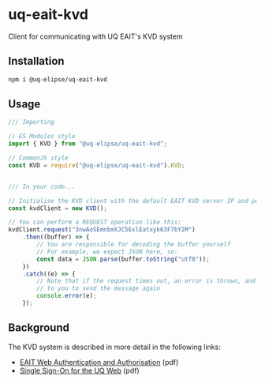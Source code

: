 # uq-eait-kvd

Client for communicating with UQ EAIT's KVD system

## Installation

```bash
npm i @uq-elipse/uq-eait-kvd
```

## Usage

```javascript
/// Importing

// ES Modules style
import { KVD } from "@uq-elipse/uq-eait-kvd";

// CommonJS style
const KVD = require("@uq-elipse/uq-eait-kvd").KVD;


/// In your code...

// Initialise the KVD client with the default EAIT KVD server IP and port
const kvdClient = new KVD();

// You can perform a REQUEST operation like this:
kvdClient.request("3nwAoSEmnbmXJC5ExlEatxyk63F7bY2M")
    .then((buffer) => {
        // You are responsible for decoding the buffer yourself
        // For example, we expect JSON here, so:
        const data = JSON.parse(buffer.toString("utf8"));
    })
    .catch((e) => {
        // Note that if the request times out, an error is thrown, and it is up
        // to you to send the message again
        console.error(e);
    });

```

## Background

The KVD system is described in more detail in the following links:

* [EAIT Web Authentication and Authorisation](https://xlex.s3.uqcloud.net/eaitauth.pdf) (pdf)
* [Single Sign-On for the UQ Web](https://archive.its.uq.edu.au/filething/get/6791/130208_uq_sso.pdf) (pdf)
